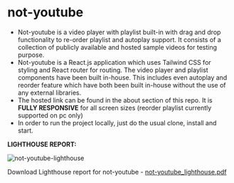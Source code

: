 # not-youtube

<ul>
  <li>Not-youtube is a video player with playlist built-in with drag and drop functionality to re-order playlist and autoplay support. It consists of a collection of publicly available and hosted sample videos for testing purpose.</li>
  <li>Not-youtube is a React.js application which uses Tailwind CSS for styling and React router for routing. The video player and playlist components have been built in-house. This includes even autoplay and reorder feature which have both been built in-house without the use of any external libraries.</li>
  <li>The hosted link can be found in the about section of this repo. It is <b>FULLY RESPONSIVE</b> for all screen sizes (reorder playlist currently supported on pc only) </li>
  <li>In order to run the project locally, just do the usual clone, install and start.</li>
  
</ul>

<b>LIGHTHOUSE REPORT:</b>

![not-youtube-lighthouse](https://github.com/advp7/not-youtube/assets/74961963/9f69ff91-1ab4-4e2c-b7cf-6970ab2205de)


Download Lighthouse report for not-youtube - [not-youtube_lighthouse.pdf](https://github.com/advp7/not-youtube/files/14320070/not-youtube_lighthouse.pdf)
